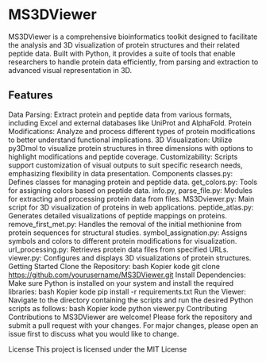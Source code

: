 # MS3DViewer
MS3DViewer is a comprehensive bioinformatics toolkit designed to facilitate the analysis and 3D visualization of protein structures and their related peptide data. Built with Python, it provides a suite of tools that enable researchers to handle protein data efficiently, from parsing and extraction to advanced visual representation in 3D.

## Features
Data Parsing: Extract protein and peptide data from various formats, including Excel and external databases like UniProt and AlphaFold.
Protein Modifications: Analyze and process different types of protein modifications to better understand functional implications.
3D Visualization: Utilize py3Dmol to visualize protein structures in three dimensions with options to highlight modifications and peptide coverage.
Customizability: Scripts support customization of visual outputs to suit specific research needs, emphasizing flexibility in data presentation.
Components
classes.py: Defines classes for managing protein and peptide data.
get_colors.py: Tools for assigning colors based on peptide data.
info.py, parse_file.py: Modules for extracting and processing protein data from files.
MS3Dviewer.py: Main script for 3D visualization of proteins in web applications.
peptide_atlas.py: Generates detailed visualizations of peptide mappings on proteins.
remove_first_met.py: Handles the removal of the initial methionine from protein sequences for structural studies.
symbol_assignation.py: Assigns symbols and colors to different protein modifications for visualization.
url_processing.py: Retrieves protein data files from specified URLs.
viewer.py: Configures and displays 3D visualizations of protein structures.
Getting Started
Clone the Repository:
bash
Kopier kode
git clone https://github.com/yourusername/MS3DViewer.git
Install Dependencies:
Make sure Python is installed on your system and install the required libraries:
bash
Kopier kode
pip install -r requirements.txt
Run the Viewer:
Navigate to the directory containing the scripts and run the desired Python scripts as follows:
bash
Kopier kode
python viewer.py
Contributing
Contributions to MS3DViewer are welcome! Please fork the repository and submit a pull request with your changes. For major changes, please open an issue first to discuss what you would like to change.

License
This project is licensed under the MIT License
